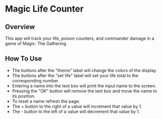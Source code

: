# Magic Life Counter


## Overview
This app will track your life, poison counters, and commander damage in a game of Magic: The Gathering.


## How To Use
- The buttons after the "theme" label will change the colors of the display.
- The buttons after the "set life" label will set your life total to the corresponding number.
- Entering a name into the text box will print the input name to the screen.
- Pressing the "OK" button will remove the text box and move the name to its position.
- To reset a name refresh the page.
- The + button to the right of a value will increment that value by 1.
- The - button to the left of a value will decrement that value by 1.
